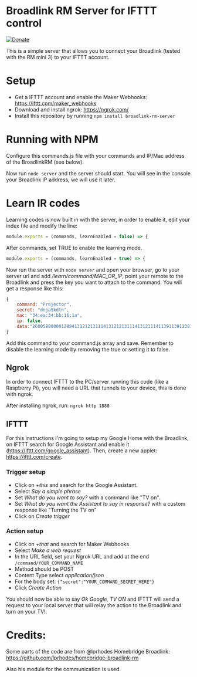 # Broadlink RM Server for IFTTT control
[![Donate](https://img.shields.io/badge/donate-cash.me-green.svg)](http://cash.me/$jor3l)


This is a simple server that allows you to connect your Broadlink (tested with the RM mini 3) to your IFTTT account.

# Setup
- Get a IFTTT account and enable the Maker Webhooks: https://ifttt.com/maker_webhooks
- Download and install ngrok: https://ngrok.com/
- Install this repository by running ```npm install broadlink-rm-server```

# Running with NPM
Configure this commands.js file with your commands and IP/Mac address of the BroadlinkRM (see below).

Now run ```node server``` and the server should start. You will see in the console your Broadlink IP address, we will use it later.

# Learn IR codes
Learning codes is now built in with the server, in order to enable it, edit your index file and modify the line:

```js
module.exports = (commands, learnEnabled = false) => {
```

After commands, set TRUE to enable the learning mode.

```js
module.exports = (commands, learnEnabled = true) => {
```

Now run the server with ```node server``` and open your browser, go to your server url and add */learn/command/MAC_OR_IP*, point your remote to the Broadlink and press the key you want to attach to the command. You will get a response like this:

```js
{
    command: "Projector",
    secret: "dnja9kdtn",
    mac: "34:ea:34:bb:16:1a",
    ip: false,
    data:"260058000001289413121213111413121213111413121114113911391238113911391238111412381114123811141213111411141212121410391214103912391237113912391237110005490001264b12000c5e0001264b11000d05"
}
```

Add this command to your command.js array and save. Remember to disable the learning mode by removing the true or setting it to false.

## Ngrok
In order to connect IFTTT to the PC/server running this code (like a Raspberry Pi), you will need a URL that tunnels to your device, this is done with ngrok. 

After installing ngrok, run: ```ngrok http 1880```

## IFTTT
For this instructions I'm going to setup my Google Home with the Broadlink, on IFTTT search for Google Assistant and enable it (https://ifttt.com/google_assistant). Then, create a new applet: https://ifttt.com/create.

### Trigger setup
- Click on *+this* and search for the Google Assistant.
- Select *Say a simple phrase*
- Set *What do you want to say?* with a command like "TV on".
- Set *What do you want the Assistant to say in response?* with a custom response like "Turning the TV on"
- Click on *Create trigger*

### Action setup
- Click on *+that* and search for Maker Webhooks
- Select *Make a web request*
- In the URL field, set your Ngrok URL and add at the end ```/command/YOUR_COMMAND_NAME```
- Method should be POST
- Content Type select *application/json*
- For the body set: ```{"secret":"YOUR_COMMAND_SECRET_HERE"}```
- Click *Create Action*

You should now be able to say *Ok Google, TV ON* and IFTTT will send a request to your local server that will relay the action to the Broadlink and turn on your TV!.

# Credits:
Some parts of the code are from @lprhodes Homebridge Broadlink:
https://github.com/lprhodes/homebridge-broadlink-rm

Also his module for the communication is used.
